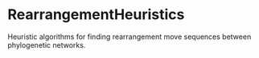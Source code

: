 # RearrangementHeuristics
Heuristic algorithms for finding rearrangement move sequences between phylogenetic networks.
